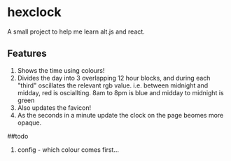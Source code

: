 # hexclock

A small project to help me learn alt.js and react.

## Features

1. Shows the time using colours!
2. Divides the day into 3 overlapping 12 hour blocks, and during each "third" oscillates the relevant rgb value. i.e. between midnight and midday, red is osciallting. 8am to 8pm is blue and midday to midnight is green
3. Also updates the favicon!
4. As the seconds in a minute update the clock on the page beomes more opaque.

##todo

1. config - which colour comes first...
